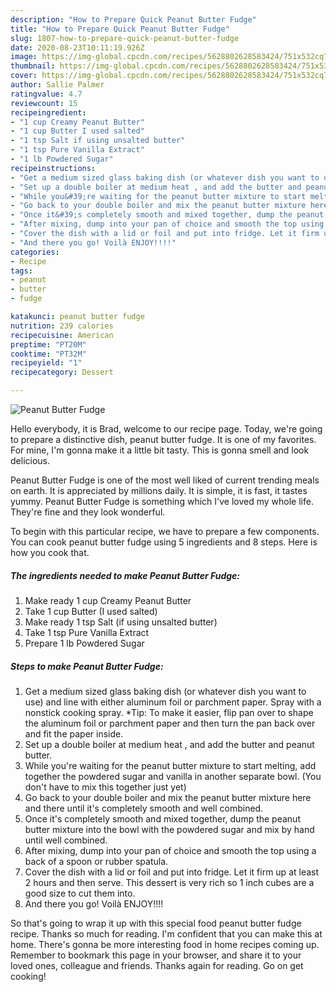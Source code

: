```yaml
---
description: "How to Prepare Quick Peanut Butter Fudge"
title: "How to Prepare Quick Peanut Butter Fudge"
slug: 1807-how-to-prepare-quick-peanut-butter-fudge
date: 2020-08-23T10:11:19.926Z
image: https://img-global.cpcdn.com/recipes/5628802628583424/751x532cq70/peanut-butter-fudge-recipe-main-photo.jpg
thumbnail: https://img-global.cpcdn.com/recipes/5628802628583424/751x532cq70/peanut-butter-fudge-recipe-main-photo.jpg
cover: https://img-global.cpcdn.com/recipes/5628802628583424/751x532cq70/peanut-butter-fudge-recipe-main-photo.jpg
author: Sallie Palmer
ratingvalue: 4.7
reviewcount: 15
recipeingredient:
- "1 cup Creamy Peanut Butter"
- "1 cup Butter I used salted"
- "1 tsp Salt if using unsalted butter"
- "1 tsp Pure Vanilla Extract"
- "1 lb Powdered Sugar"
recipeinstructions:
- "Get a medium sized glass baking dish (or whatever dish you want to use) and line with either aluminum foil or parchment paper. Spray with a nonstick cooking spray.               *Tip: To make it easier, flip pan over to shape the aluminum foil or parchment paper and then turn the pan back over and fit the paper inside."
- "Set up a double boiler at medium heat , and add the butter and peanut butter."
- "While you&#39;re waiting for the peanut butter mixture to start melting, add together the powdered sugar and vanilla in another separate bowl. (You don&#39;t have to mix this together just yet)"
- "Go back to your double boiler and mix the peanut butter mixture here and there until it&#39;s completely smooth and well combined."
- "Once it&#39;s completely smooth and mixed together, dump the peanut butter mixture into the bowl with the powdered sugar and mix by hand until well combined."
- "After mixing, dump into your pan of choice and smooth the top using a back of a spoon or rubber spatula."
- "Cover the dish with a lid or foil and put into fridge. Let it firm up at least 2 hours and then serve. This dessert is very rich so 1 inch cubes are a good size to cut them into."
- "And there you go! Voilà ENJOY!!!!"
categories:
- Recipe
tags:
- peanut
- butter
- fudge

katakunci: peanut butter fudge 
nutrition: 239 calories
recipecuisine: American
preptime: "PT20M"
cooktime: "PT32M"
recipeyield: "1"
recipecategory: Dessert

---
```



![Peanut Butter Fudge](https://img-global.cpcdn.com/recipes/5628802628583424/751x532cq70/peanut-butter-fudge-recipe-main-photo.jpg)

Hello everybody, it is Brad, welcome to our recipe page. Today, we're going to prepare a distinctive dish, peanut butter fudge. It is one of my favorites. For mine, I'm gonna make it a little bit tasty. This is gonna smell and look delicious.

Peanut Butter Fudge is one of the most well liked of current trending meals on earth. It is appreciated by millions daily. It is simple, it is fast, it tastes yummy. Peanut Butter Fudge is something which I've loved my whole life. They're fine and they look wonderful.




To begin with this particular recipe, we have to prepare a few components. You can cook peanut butter fudge using 5 ingredients and 8 steps. Here is how you cook that.

<!--inarticleads1-->

##### The ingredients needed to make Peanut Butter Fudge:

1. Make ready 1 cup Creamy Peanut Butter
1. Take 1 cup Butter (I used salted)
1. Make ready 1 tsp Salt (if using unsalted butter)
1. Take 1 tsp Pure Vanilla Extract
1. Prepare 1 lb Powdered Sugar




<!--inarticleads2-->

##### Steps to make Peanut Butter Fudge:

1. Get a medium sized glass baking dish (or whatever dish you want to use) and line with either aluminum foil or parchment paper. Spray with a nonstick cooking spray.               *Tip: To make it easier, flip pan over to shape the aluminum foil or parchment paper and then turn the pan back over and fit the paper inside.
1. Set up a double boiler at medium heat , and add the butter and peanut butter.
1. While you&#39;re waiting for the peanut butter mixture to start melting, add together the powdered sugar and vanilla in another separate bowl. (You don&#39;t have to mix this together just yet)
1. Go back to your double boiler and mix the peanut butter mixture here and there until it&#39;s completely smooth and well combined.
1. Once it&#39;s completely smooth and mixed together, dump the peanut butter mixture into the bowl with the powdered sugar and mix by hand until well combined.
1. After mixing, dump into your pan of choice and smooth the top using a back of a spoon or rubber spatula.
1. Cover the dish with a lid or foil and put into fridge. Let it firm up at least 2 hours and then serve. This dessert is very rich so 1 inch cubes are a good size to cut them into.
1. And there you go! Voilà ENJOY!!!!




So that's going to wrap it up with this special food peanut butter fudge recipe. Thanks so much for reading. I'm confident that you can make this at home. There's gonna be more interesting food in home recipes coming up. Remember to bookmark this page in your browser, and share it to your loved ones, colleague and friends. Thanks again for reading. Go on get cooking!
